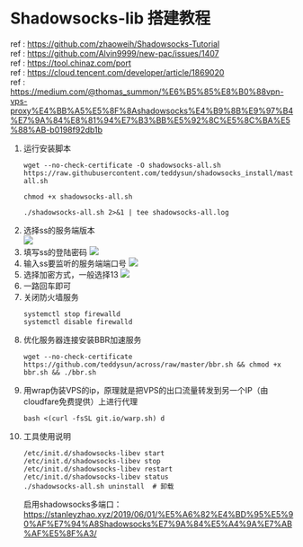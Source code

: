 # Shadowsocks-lib 搭建教程
ref : https://github.com/zhaoweih/Shadowsocks-Tutorial   
ref : https://github.com/Alvin9999/new-pac/issues/1407  
ref : https://tool.chinaz.com/port  
ref : https://cloud.tencent.com/developer/article/1869020  
ref : https://medium.com/@thomas_summon/%E6%B5%85%E8%B0%88vpn-vps-proxy%E4%BB%A5%E5%8F%8Ashadowsocks%E4%B9%8B%E9%97%B4%E7%9A%84%E8%81%94%E7%B3%BB%E5%92%8C%E5%8C%BA%E5%88%AB-b0198f92db1b

1. 运行安装脚本  
    ```shell
    wget --no-check-certificate -O shadowsocks-all.sh https://raw.githubusercontent.com/teddysun/shadowsocks_install/master/shadowsocks-all.sh

    chmod +x shadowsocks-all.sh

    ./shadowsocks-all.sh 2>&1 | tee shadowsocks-all.log
    ```  
2. 选择ss的服务端版本  
    <img src="https://picture-1305820021.cos.ap-shanghai.myqcloud.com/res/202306040006895.png"/>  
3. 填写ss的登陆密码
    <img src="https://picture-1305820021.cos.ap-shanghai.myqcloud.com/res/202306040008258.png"/>  
4. 输入ss要监听的服务端端口号
    <img src="https://picture-1305820021.cos.ap-shanghai.myqcloud.com/res/202306040008735.png"/>  
5. 选择加密方式，一般选择13
    <img src="https://picture-1305820021.cos.ap-shanghai.myqcloud.com/res/202306040009561.png"/>  
6. 一路回车即可  
7. 关闭防火墙服务  
    ```shell
    systemctl stop firewalld
    systemctl disable firewalld
    ```  
8. 优化服务器连接安装BBR加速服务
    ```shell
    wget --no-check-certificate https://github.com/teddysun/across/raw/master/bbr.sh && chmod +x bbr.sh && ./bbr.sh
    ```  
9. 用wrap伪装VPS的ip，原理就是把VPS的出口流量转发到另一个IP（由cloudfare免费提供）上进行代理  
    ```shell
    bash <(curl -fsSL git.io/warp.sh) d
    ```  
10. 工具使用说明  
    ```shell
    /etc/init.d/shadowsocks-libev start
    /etc/init.d/shadowsocks-libev stop
    /etc/init.d/shadowsocks-libev restart
    /etc/init.d/shadowsocks-libev status
    ./shadowsocks-all.sh uninstall  # 卸载
    ```  
    启用shadowsocks多端口：https://stanleyzhao.xyz/2019/06/01/%E5%A6%82%E4%BD%95%E5%90%AF%E7%94%A8Shadowsocks%E7%9A%84%E5%A4%9A%E7%AB%AF%E5%8F%A3/